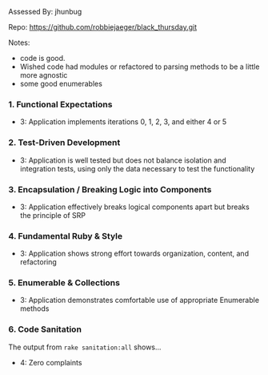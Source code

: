 Assessed By: jhunbug

Repo: https://github.com/robbiejaeger/black_thursday.git

Notes:
* code is good. 
* Wished code had modules or refactored to parsing methods to be a little more agnostic 
* some good enumerables 


### 1. Functional Expectations

* 3: Application implements iterations 0, 1, 2, 3, and either 4 or 5


### 2. Test-Driven Development

* 3: Application is well tested but does not balance isolation and integration tests, using only the data necessary to test the functionality


### 3. Encapsulation / Breaking Logic into Components

* 3: Application effectively breaks logical components apart but breaks the principle of SRP


### 4. Fundamental Ruby & Style

* 3:  Application shows strong effort towards organization, content, and refactoring


### 5. Enumerable & Collections

* 3: Application demonstrates comfortable use of appropriate Enumerable methods


### 6. Code Sanitation

The output from `rake sanitation:all` shows...

* 4: Zero complaints

